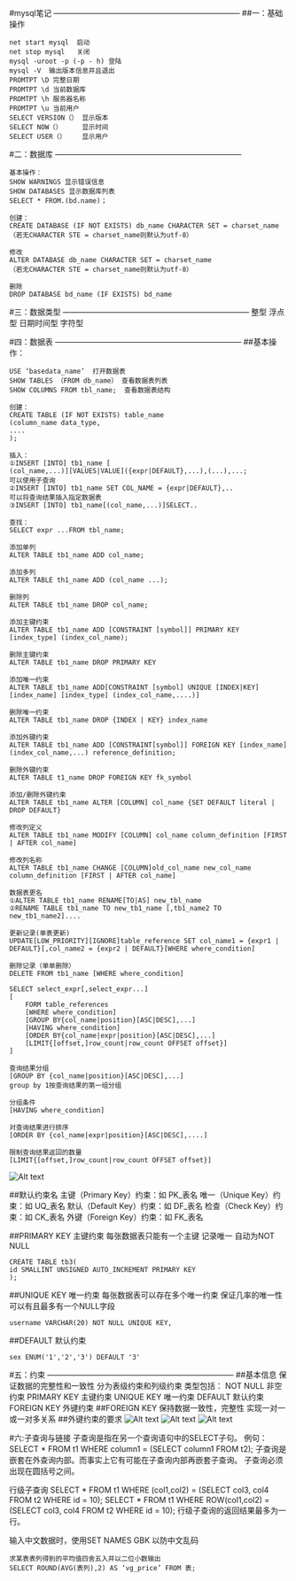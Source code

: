 #mysql笔记
————————————————————————
##一：基础操作
```
net start mysql  启动
net stop mysql   关闭
mysql -uroot -p (-p - h) 登陆
mysql -V  输出版本信息并且退出
PROMTPT \D 完整日期
PROMTPT \d 当前数据库
PROMTPT \h 服务器名称
PROMTPT \u 当前用户
SELECT VERSION（） 显示版本
SELECT NOW（）     显示时间
SELECT USER（）    显示用户
```

#二：数据库
————————————————————————

```
基本操作：
SHOW WARNINGS 显示错误信息
SHOW DATABASES 显示数据库列表
SELECT * FROM.(bd.name)；

创建：
CREATE DATABASE (IF NOT EXISTS) db_name CHARACTER SET = charset_name
（若无CHARACTER STE = charset_name则默认为utf-8）

修改
ALTER DATABASE db_name CHARACTER SET = charset_name
（若无CHARACTER STE = charset_name则默认为utf-8）

删除
DROP DATABASE bd_name (IF EXISTS) bd_name
```

#三：数据类型
————————————————————————
整型
浮点型
日期时间型
字符型

#四：数据表
————————————————————————
##基本操作：
```
USE ‘basedata_name’  打开数据表 
SHOW TABLES （FROM db_name） 查看数据表列表
SHOW COLUMNS FROM tbl_name;  查看数据表结构

创建：
CREATE TABLE (IF NOT EXISTS) table_name
(column_name data_type,
....
);	

插入：
①INSERT [INTO] tb1_name [
(col_name,...)][VALUES|VALUE]({expr|DEFAULT},...),(...),...;
可以使用子查询
②INSERT [INTO] tb1_name SET COL_NAME = {expr|DEFAULT},..
可以将查询结果插入指定数据表
③INSERT [INTO] tb1_name[(col_name,...)]SELECT..

查找：
SELECT expr ...FROM tbl_name;

添加单列
ALTER TABLE tb1_name ADD col_name;

添加多列
ALTER TABLE th1_name ADD (col_name ...);

删除列
ALTER TABLE tb1_name DROP col_name;

添加主键约束
ALTER TABLE tb1_name ADD [CONSTRAINT [symbol]] PRIMARY KEY [index_type] (index_col_name);

删除主键约束
ALTER TABLE tb1_name DROP PRIMARY KEY

添加唯一约束
ALTER TABLE tb1_name ADD[CONSTRAINT [symbol] UNIQUE [INDEX|KEY] [index_name] [index_type] (index_col_name,....)]

删除唯一约束
ALTER TABLE tb1_name DROP {INDEX | KEY} index_name

添加外键约束
ALTER TABLE tb1_name ADD [CONSTRAINT[symbol]] FOREIGN KEY [index_name] (index_col_name,...) reference_definition;

删除外键约束
ALTER TABLE t1_name DROP FOREIGN KEY fk_symbol

添加/删除外键约束
ALTER TABLE tb1_name ALTER [COLUMN] col_name {SET DEFAULT literal | DROP DEFAULT}

修改列定义
ALTER TABLE tb1_name MODIFY [COLUMN] col_name column_definition [FIRST | AFTER col_name]

修改列名称
ALTER TABLE tb1_name CHANGE [COLUMN]old_col_name new_col_name column_definition [FIRST | AFTER col_name]

数据表更名
①ALTER TABLE tb1_name RENAME[TO|AS] new_tbl_name
②RENAME TABLE tb1_name TO new_tb1_name [,tb1_name2 TO new_tb1_name2]....

更新记录(单表更新)
UPDATE[LOW_PRIORITY][IGNORE]table_reference SET col_name1 = {expr1 | DEFAULT}[,col_name2 = {expr2 | DEFAULT}[WHERE where_condition]

删除记录（单单删除）
DELETE FROM tb1_name [WHERE where_condition]

SELECT select_expr[,select_expr...]
[
	FORM table_references
	[WHERE where_condition]
	[GROUP BY{col_name|position}[ASC|DESC],...]
	[HAVING where_condition]
	[ORDER BY{col_name|expr|position}[ASC|DESC],...]
	[LIMIT{[offset,]row_count|row_count OFFSET offset}]
]

查询结果分组
[GROUP BY {col_name|position}[ASC|DESC],...]
group by 1按查询结果的第一组分组

分组条件
[HAVING where_condition]

对查询结果进行排序
[ORDER BY {col_name|expr|position}[ASC|DESC],....]

限制查询结果返回的数量
[LIMIT{[offset,]row_count|row_count OFFSET offset}]

```
![Alt text](./1524033740732.png)

##默认约束名
主键（Primary Key）约束：如 PK_表名
唯一（Unique Key）约束：如 UQ_表名
默认（Default Key）约束：如 DF_表名
检查（Check Key）约束：如 CK_表名
外键（Foreign Key）约束：如 FK_表名

##PRIMARY KEY
主键约束
每张数据表只能有一个主键
记录唯一
自动为NOT NULL
```
CREATE TABLE tb3(
id SMALLINT UNSIGNED AUTO_INCREMENT PRIMARY KEY
);
```
##UNIQUE KEY
唯一约束
每张数据表可以存在多个唯一约束
保证几率的唯一性
可以有且最多有一个NULL字段
```
username VARCHAR(20) NOT NULL UNIQUE KEY,
```
##DEFAULT
默认约束
```
sex ENUM('1','2','3') DEFAULT '3'
```
#五：约束
————————————————————————
##基本信息
保证数据的完整性和一致性
分为表级约束和列级约束
类型包括：
NOT NULL    非空约束
PRIMARY KEY   主键约束
UNIQUE KEY	唯一约束
DEFAULT	默认约束
FOREIGN KEY	外键约束
##FOREIGN KEY
保持数据一致性，完整性
实现一对一或一对多关系
##外键约束的要求
![Alt text](./1523717221454.png)
![Alt text](./1523717251479.png)
![Alt text](./1523717254053.png)


#六:子查询与链接
子查询是指在另一个查询语句中的SELECT子句。
例句：SELECT * FROM t1 WHERE column1 = (SELECT column1 FROM t2);
子查询是嵌套在外查询内部。而事实上它有可能在子查询内部再嵌套子查询。
子查询必须出现在圆括号之间。

行级子查询
  SELECT * FROM t1 WHERE (col1,col2) = (SELECT col3, col4 FROM t2 WHERE id = 10);
  SELECT * FROM t1 WHERE ROW(col1,col2) = (SELECT col3, col4 FROM t2 WHERE id = 10);
  行级子查询的返回结果最多为一行。

输入中文数据时，使用SET NAMES GBK 以防中文乱码
```
求某表表列得到的平均值四舍五入并以二位小数输出
SELECT ROUND(AVG(表列),2) AS ‘vg_price’ FROM 表;

```